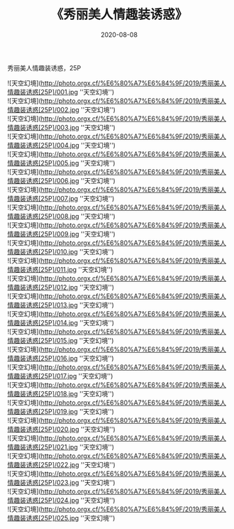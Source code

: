 ﻿---
layout: post
title:  《秀丽美人情趣装诱惑》
date:   2020-08-08
image: http://photo.orgx.cf/%E6%80%A7%E6%84%9F/2019/秀丽美人情趣装诱惑[25P]/000.jpg
categories: [美女, 性感, 泳衣]
---

秀丽美人情趣装诱惑，25P

![天空幻境](http://photo.orgx.cf/%E6%80%A7%E6%84%9F/2019/秀丽美人情趣装诱惑[25P]/001.jpg ''天空幻境'') <br>
![天空幻境](http://photo.orgx.cf/%E6%80%A7%E6%84%9F/2019/秀丽美人情趣装诱惑[25P]/002.jpg ''天空幻境'') <br>
![天空幻境](http://photo.orgx.cf/%E6%80%A7%E6%84%9F/2019/秀丽美人情趣装诱惑[25P]/003.jpg ''天空幻境'') <br>
![天空幻境](http://photo.orgx.cf/%E6%80%A7%E6%84%9F/2019/秀丽美人情趣装诱惑[25P]/004.jpg ''天空幻境'') <br>
![天空幻境](http://photo.orgx.cf/%E6%80%A7%E6%84%9F/2019/秀丽美人情趣装诱惑[25P]/005.jpg ''天空幻境'') <br>
![天空幻境](http://photo.orgx.cf/%E6%80%A7%E6%84%9F/2019/秀丽美人情趣装诱惑[25P]/006.jpg ''天空幻境'') <br>
![天空幻境](http://photo.orgx.cf/%E6%80%A7%E6%84%9F/2019/秀丽美人情趣装诱惑[25P]/007.jpg ''天空幻境'') <br>
![天空幻境](http://photo.orgx.cf/%E6%80%A7%E6%84%9F/2019/秀丽美人情趣装诱惑[25P]/008.jpg ''天空幻境'') <br>
![天空幻境](http://photo.orgx.cf/%E6%80%A7%E6%84%9F/2019/秀丽美人情趣装诱惑[25P]/009.jpg ''天空幻境'') <br>
![天空幻境](http://photo.orgx.cf/%E6%80%A7%E6%84%9F/2019/秀丽美人情趣装诱惑[25P]/010.jpg ''天空幻境'') <br>
![天空幻境](http://photo.orgx.cf/%E6%80%A7%E6%84%9F/2019/秀丽美人情趣装诱惑[25P]/011.jpg ''天空幻境'') <br>
![天空幻境](http://photo.orgx.cf/%E6%80%A7%E6%84%9F/2019/秀丽美人情趣装诱惑[25P]/012.jpg ''天空幻境'') <br>
![天空幻境](http://photo.orgx.cf/%E6%80%A7%E6%84%9F/2019/秀丽美人情趣装诱惑[25P]/013.jpg ''天空幻境'') <br>
![天空幻境](http://photo.orgx.cf/%E6%80%A7%E6%84%9F/2019/秀丽美人情趣装诱惑[25P]/014.jpg ''天空幻境'') <br>
![天空幻境](http://photo.orgx.cf/%E6%80%A7%E6%84%9F/2019/秀丽美人情趣装诱惑[25P]/015.jpg ''天空幻境'') <br>
![天空幻境](http://photo.orgx.cf/%E6%80%A7%E6%84%9F/2019/秀丽美人情趣装诱惑[25P]/016.jpg ''天空幻境'') <br>
![天空幻境](http://photo.orgx.cf/%E6%80%A7%E6%84%9F/2019/秀丽美人情趣装诱惑[25P]/017.jpg ''天空幻境'') <br>
![天空幻境](http://photo.orgx.cf/%E6%80%A7%E6%84%9F/2019/秀丽美人情趣装诱惑[25P]/018.jpg ''天空幻境'') <br>
![天空幻境](http://photo.orgx.cf/%E6%80%A7%E6%84%9F/2019/秀丽美人情趣装诱惑[25P]/019.jpg ''天空幻境'') <br>
![天空幻境](http://photo.orgx.cf/%E6%80%A7%E6%84%9F/2019/秀丽美人情趣装诱惑[25P]/020.jpg ''天空幻境'') <br>
![天空幻境](http://photo.orgx.cf/%E6%80%A7%E6%84%9F/2019/秀丽美人情趣装诱惑[25P]/021.jpg ''天空幻境'') <br>
![天空幻境](http://photo.orgx.cf/%E6%80%A7%E6%84%9F/2019/秀丽美人情趣装诱惑[25P]/022.jpg ''天空幻境'') <br>
![天空幻境](http://photo.orgx.cf/%E6%80%A7%E6%84%9F/2019/秀丽美人情趣装诱惑[25P]/023.jpg ''天空幻境'') <br>
![天空幻境](http://photo.orgx.cf/%E6%80%A7%E6%84%9F/2019/秀丽美人情趣装诱惑[25P]/024.jpg ''天空幻境'') <br>
![天空幻境](http://photo.orgx.cf/%E6%80%A7%E6%84%9F/2019/秀丽美人情趣装诱惑[25P]/025.jpg ''天空幻境'') <br>
